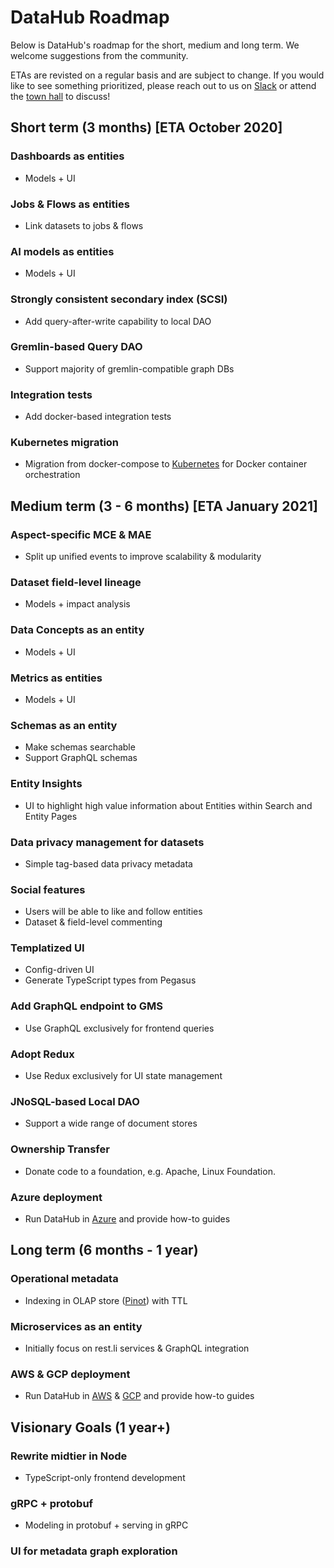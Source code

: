 # DataHub Roadmap

Below is DataHub's roadmap for the short, medium and long term. We welcome suggestions from the community.

ETAs are revisted on a regular basis and are subject to change. If you would like to see something prioritized, please reach out to us on [Slack](https://join.slack.com/t/datahubspace/shared_invite/zt-dkzbxfck-dzNl96vBzB06pJpbRwP6RA) or attend the [town hall](townhalls.md) to discuss!

## Short term (3 months) [ETA October 2020]
### Dashboards as entities 
- Models + UI
### Jobs & Flows as entities
- Link datasets to jobs & flows
### AI models as entities
- Models + UI
### Strongly consistent secondary index (SCSI)
- Add query-after-write capability to local DAO 
### Gremlin-based Query DAO
- Support majority of gremlin-compatible graph DBs
### Integration tests
- Add docker-based integration tests
### Kubernetes migration
- Migration from docker-compose to [Kubernetes](https://kubernetes.io/) for Docker container orchestration

## Medium term (3 - 6 months) [ETA January 2021]
### Aspect-specific MCE & MAE
- Split up unified events to improve scalability & modularity
### Dataset field-level lineage
- Models + impact analysis
### Data Concepts as an entity
- Models + UI
### Metrics as entities
- Models + UI
### Schemas as an entity
- Make schemas searchable
- Support GraphQL schemas
### Entity Insights
- UI to highlight high value information about Entities within Search and Entity Pages
### Data privacy management for datasets
- Simple tag-based data privacy metadata
### Social features
- Users will be able to like and follow entities
- Dataset & field-level commenting
### Templatized UI
- Config-driven UI
- Generate TypeScript types from Pegasus 
### Add GraphQL endpoint to GMS
- Use GraphQL exclusively for frontend queries
### Adopt Redux
- Use Redux exclusively for UI state management
### JNoSQL-based Local DAO
- Support a wide range of document stores
### Ownership Transfer
- Donate code to a foundation, e.g. Apache, Linux Foundation.
### Azure deployment
- Run DataHub in [Azure](https://azure.microsoft.com/en-us/) and provide how-to guides

## Long term (6 months - 1 year)
### Operational metadata
- Indexing in OLAP store ([Pinot](https://github.com/apache/incubator-pinot)) with TTL
### Microservices as an entity
- Initially focus on rest.li services & GraphQL integration
### AWS & GCP deployment
- Run DataHub in [AWS](https://aws.amazon.com/) & [GCP](https://cloud.google.com/gcp) and provide how-to guides

## Visionary Goals (1 year+)
### Rewrite midtier in Node
- TypeScript-only frontend development
### gRPC + protobuf
- Modeling in protobuf + serving in gRPC
### UI for metadata graph exploration
